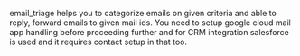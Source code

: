 email_triage helps you to categorize emails on given criteria and able to reply, forward emails to given mail ids. You need to setup google cloud mail app handling before proceeding further and for CRM integration salesforce is used and it requires contact setup in that too.
